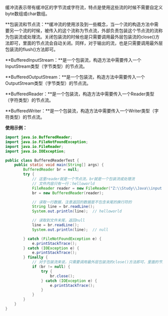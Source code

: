 缓冲流表示带有缓冲区的字节流或字符流，特点是使用这些流的时候不需要自定义byte数组或char数组。

**包装流和节点流：**缓冲流的使用涉及到一些概念，当一个流的构造方法中需要另一个流的时候，被传入的这个流称为节点流，外部负责包装这个节点流的流称为包装流或处理流。关闭包装流的时候也是只需要调用最外层包装流的close\(\)方法即可，里面的节点流会自动关闭。同样，对于输出的流，也是只需要调用最外层包装流的flush\(\)方法即可。

**BufferedInputStream：**是一个包装流，构造方法中需要传入一个InputStream类型（字节类型）的节点流。

**BufferedOutputStream：**是一个包装流，构造方法中需要传入一个OutputStream类型（字节类型）的节点流。

**BufferedReader：**是一个包装流，构造方法中需要传入一个Reader类型（字符类型）的节点流。

**BufferedWriter：**是一个包装流，构造方法中需要传入一个Writer类型（字符类型）的节点流。

**使用示例：**

```java
import java.io.BufferedReader;
import java.io.FileNotFoundException;
import java.io.FileReader;
import java.io.IOException;

public class BufferedReaderTest {
    public static void main(String[] args) {
        BufferedReader br = null;
        try {
            // 这里reader就是一个节点流，br就是一个包装流或处理流
            // 文件内容只有一行：helloworld
            FileReader reader = new FileReader("Z:\\Study\\Java\\input.txt");
            br = new BufferedReader(reader);

            // 读取一行数据，注意返回的数据是不包含末尾的换行符的
            String line = br.readLine();
            System.out.println(line);  // helloworld

            // 读取到文件末尾，返回null
            line = br.readLine();
            System.out.println(line);  // null

        } catch (FileNotFoundException e) {
            e.printStackTrace();
        } catch (IOException e) {
            e.printStackTrace();
        } finally {
            // 对于包装流来说，只需要调用最外层包装流的close()方法即可，里面的节点流会自动关闭。
            if (br != null) {
                try {
                    br.close();
                } catch (IOException e) {
                    e.printStackTrace();
                }
            }
        }
    }
}
```



